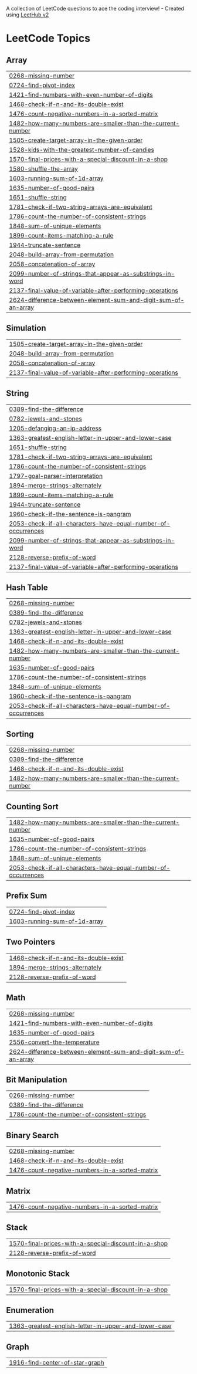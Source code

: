 A collection of LeetCode questions to ace the coding interview! - Created using [LeetHub v2](https://github.com/arunbhardwaj/LeetHub-2.0)
<!---LeetCode Topics Start-->
# LeetCode Topics
## Array
|  |
| ------- |
| [0268-missing-number](https://github.com/Reena-senthilkumar/leetcode/tree/master/0268-missing-number) |
| [0724-find-pivot-index](https://github.com/Reena-senthilkumar/leetcode/tree/master/0724-find-pivot-index) |
| [1421-find-numbers-with-even-number-of-digits](https://github.com/Reena-senthilkumar/leetcode/tree/master/1421-find-numbers-with-even-number-of-digits) |
| [1468-check-if-n-and-its-double-exist](https://github.com/Reena-senthilkumar/leetcode/tree/master/1468-check-if-n-and-its-double-exist) |
| [1476-count-negative-numbers-in-a-sorted-matrix](https://github.com/Reena-senthilkumar/leetcode/tree/master/1476-count-negative-numbers-in-a-sorted-matrix) |
| [1482-how-many-numbers-are-smaller-than-the-current-number](https://github.com/Reena-senthilkumar/leetcode/tree/master/1482-how-many-numbers-are-smaller-than-the-current-number) |
| [1505-create-target-array-in-the-given-order](https://github.com/Reena-senthilkumar/leetcode/tree/master/1505-create-target-array-in-the-given-order) |
| [1528-kids-with-the-greatest-number-of-candies](https://github.com/Reena-senthilkumar/leetcode/tree/master/1528-kids-with-the-greatest-number-of-candies) |
| [1570-final-prices-with-a-special-discount-in-a-shop](https://github.com/Reena-senthilkumar/leetcode/tree/master/1570-final-prices-with-a-special-discount-in-a-shop) |
| [1580-shuffle-the-array](https://github.com/Reena-senthilkumar/leetcode/tree/master/1580-shuffle-the-array) |
| [1603-running-sum-of-1d-array](https://github.com/Reena-senthilkumar/leetcode/tree/master/1603-running-sum-of-1d-array) |
| [1635-number-of-good-pairs](https://github.com/Reena-senthilkumar/leetcode/tree/master/1635-number-of-good-pairs) |
| [1651-shuffle-string](https://github.com/Reena-senthilkumar/leetcode/tree/master/1651-shuffle-string) |
| [1781-check-if-two-string-arrays-are-equivalent](https://github.com/Reena-senthilkumar/leetcode/tree/master/1781-check-if-two-string-arrays-are-equivalent) |
| [1786-count-the-number-of-consistent-strings](https://github.com/Reena-senthilkumar/leetcode/tree/master/1786-count-the-number-of-consistent-strings) |
| [1848-sum-of-unique-elements](https://github.com/Reena-senthilkumar/leetcode/tree/master/1848-sum-of-unique-elements) |
| [1899-count-items-matching-a-rule](https://github.com/Reena-senthilkumar/leetcode/tree/master/1899-count-items-matching-a-rule) |
| [1944-truncate-sentence](https://github.com/Reena-senthilkumar/leetcode/tree/master/1944-truncate-sentence) |
| [2048-build-array-from-permutation](https://github.com/Reena-senthilkumar/leetcode/tree/master/2048-build-array-from-permutation) |
| [2058-concatenation-of-array](https://github.com/Reena-senthilkumar/leetcode/tree/master/2058-concatenation-of-array) |
| [2099-number-of-strings-that-appear-as-substrings-in-word](https://github.com/Reena-senthilkumar/leetcode/tree/master/2099-number-of-strings-that-appear-as-substrings-in-word) |
| [2137-final-value-of-variable-after-performing-operations](https://github.com/Reena-senthilkumar/leetcode/tree/master/2137-final-value-of-variable-after-performing-operations) |
| [2624-difference-between-element-sum-and-digit-sum-of-an-array](https://github.com/Reena-senthilkumar/leetcode/tree/master/2624-difference-between-element-sum-and-digit-sum-of-an-array) |
## Simulation
|  |
| ------- |
| [1505-create-target-array-in-the-given-order](https://github.com/Reena-senthilkumar/leetcode/tree/master/1505-create-target-array-in-the-given-order) |
| [2048-build-array-from-permutation](https://github.com/Reena-senthilkumar/leetcode/tree/master/2048-build-array-from-permutation) |
| [2058-concatenation-of-array](https://github.com/Reena-senthilkumar/leetcode/tree/master/2058-concatenation-of-array) |
| [2137-final-value-of-variable-after-performing-operations](https://github.com/Reena-senthilkumar/leetcode/tree/master/2137-final-value-of-variable-after-performing-operations) |
## String
|  |
| ------- |
| [0389-find-the-difference](https://github.com/Reena-senthilkumar/leetcode/tree/master/0389-find-the-difference) |
| [0782-jewels-and-stones](https://github.com/Reena-senthilkumar/leetcode/tree/master/0782-jewels-and-stones) |
| [1205-defanging-an-ip-address](https://github.com/Reena-senthilkumar/leetcode/tree/master/1205-defanging-an-ip-address) |
| [1363-greatest-english-letter-in-upper-and-lower-case](https://github.com/Reena-senthilkumar/leetcode/tree/master/1363-greatest-english-letter-in-upper-and-lower-case) |
| [1651-shuffle-string](https://github.com/Reena-senthilkumar/leetcode/tree/master/1651-shuffle-string) |
| [1781-check-if-two-string-arrays-are-equivalent](https://github.com/Reena-senthilkumar/leetcode/tree/master/1781-check-if-two-string-arrays-are-equivalent) |
| [1786-count-the-number-of-consistent-strings](https://github.com/Reena-senthilkumar/leetcode/tree/master/1786-count-the-number-of-consistent-strings) |
| [1797-goal-parser-interpretation](https://github.com/Reena-senthilkumar/leetcode/tree/master/1797-goal-parser-interpretation) |
| [1894-merge-strings-alternately](https://github.com/Reena-senthilkumar/leetcode/tree/master/1894-merge-strings-alternately) |
| [1899-count-items-matching-a-rule](https://github.com/Reena-senthilkumar/leetcode/tree/master/1899-count-items-matching-a-rule) |
| [1944-truncate-sentence](https://github.com/Reena-senthilkumar/leetcode/tree/master/1944-truncate-sentence) |
| [1960-check-if-the-sentence-is-pangram](https://github.com/Reena-senthilkumar/leetcode/tree/master/1960-check-if-the-sentence-is-pangram) |
| [2053-check-if-all-characters-have-equal-number-of-occurrences](https://github.com/Reena-senthilkumar/leetcode/tree/master/2053-check-if-all-characters-have-equal-number-of-occurrences) |
| [2099-number-of-strings-that-appear-as-substrings-in-word](https://github.com/Reena-senthilkumar/leetcode/tree/master/2099-number-of-strings-that-appear-as-substrings-in-word) |
| [2128-reverse-prefix-of-word](https://github.com/Reena-senthilkumar/leetcode/tree/master/2128-reverse-prefix-of-word) |
| [2137-final-value-of-variable-after-performing-operations](https://github.com/Reena-senthilkumar/leetcode/tree/master/2137-final-value-of-variable-after-performing-operations) |
## Hash Table
|  |
| ------- |
| [0268-missing-number](https://github.com/Reena-senthilkumar/leetcode/tree/master/0268-missing-number) |
| [0389-find-the-difference](https://github.com/Reena-senthilkumar/leetcode/tree/master/0389-find-the-difference) |
| [0782-jewels-and-stones](https://github.com/Reena-senthilkumar/leetcode/tree/master/0782-jewels-and-stones) |
| [1363-greatest-english-letter-in-upper-and-lower-case](https://github.com/Reena-senthilkumar/leetcode/tree/master/1363-greatest-english-letter-in-upper-and-lower-case) |
| [1468-check-if-n-and-its-double-exist](https://github.com/Reena-senthilkumar/leetcode/tree/master/1468-check-if-n-and-its-double-exist) |
| [1482-how-many-numbers-are-smaller-than-the-current-number](https://github.com/Reena-senthilkumar/leetcode/tree/master/1482-how-many-numbers-are-smaller-than-the-current-number) |
| [1635-number-of-good-pairs](https://github.com/Reena-senthilkumar/leetcode/tree/master/1635-number-of-good-pairs) |
| [1786-count-the-number-of-consistent-strings](https://github.com/Reena-senthilkumar/leetcode/tree/master/1786-count-the-number-of-consistent-strings) |
| [1848-sum-of-unique-elements](https://github.com/Reena-senthilkumar/leetcode/tree/master/1848-sum-of-unique-elements) |
| [1960-check-if-the-sentence-is-pangram](https://github.com/Reena-senthilkumar/leetcode/tree/master/1960-check-if-the-sentence-is-pangram) |
| [2053-check-if-all-characters-have-equal-number-of-occurrences](https://github.com/Reena-senthilkumar/leetcode/tree/master/2053-check-if-all-characters-have-equal-number-of-occurrences) |
## Sorting
|  |
| ------- |
| [0268-missing-number](https://github.com/Reena-senthilkumar/leetcode/tree/master/0268-missing-number) |
| [0389-find-the-difference](https://github.com/Reena-senthilkumar/leetcode/tree/master/0389-find-the-difference) |
| [1468-check-if-n-and-its-double-exist](https://github.com/Reena-senthilkumar/leetcode/tree/master/1468-check-if-n-and-its-double-exist) |
| [1482-how-many-numbers-are-smaller-than-the-current-number](https://github.com/Reena-senthilkumar/leetcode/tree/master/1482-how-many-numbers-are-smaller-than-the-current-number) |
## Counting Sort
|  |
| ------- |
| [1482-how-many-numbers-are-smaller-than-the-current-number](https://github.com/Reena-senthilkumar/leetcode/tree/master/1482-how-many-numbers-are-smaller-than-the-current-number) |
| [1635-number-of-good-pairs](https://github.com/Reena-senthilkumar/leetcode/tree/master/1635-number-of-good-pairs) |
| [1786-count-the-number-of-consistent-strings](https://github.com/Reena-senthilkumar/leetcode/tree/master/1786-count-the-number-of-consistent-strings) |
| [1848-sum-of-unique-elements](https://github.com/Reena-senthilkumar/leetcode/tree/master/1848-sum-of-unique-elements) |
| [2053-check-if-all-characters-have-equal-number-of-occurrences](https://github.com/Reena-senthilkumar/leetcode/tree/master/2053-check-if-all-characters-have-equal-number-of-occurrences) |
## Prefix Sum
|  |
| ------- |
| [0724-find-pivot-index](https://github.com/Reena-senthilkumar/leetcode/tree/master/0724-find-pivot-index) |
| [1603-running-sum-of-1d-array](https://github.com/Reena-senthilkumar/leetcode/tree/master/1603-running-sum-of-1d-array) |
## Two Pointers
|  |
| ------- |
| [1468-check-if-n-and-its-double-exist](https://github.com/Reena-senthilkumar/leetcode/tree/master/1468-check-if-n-and-its-double-exist) |
| [1894-merge-strings-alternately](https://github.com/Reena-senthilkumar/leetcode/tree/master/1894-merge-strings-alternately) |
| [2128-reverse-prefix-of-word](https://github.com/Reena-senthilkumar/leetcode/tree/master/2128-reverse-prefix-of-word) |
## Math
|  |
| ------- |
| [0268-missing-number](https://github.com/Reena-senthilkumar/leetcode/tree/master/0268-missing-number) |
| [1421-find-numbers-with-even-number-of-digits](https://github.com/Reena-senthilkumar/leetcode/tree/master/1421-find-numbers-with-even-number-of-digits) |
| [1635-number-of-good-pairs](https://github.com/Reena-senthilkumar/leetcode/tree/master/1635-number-of-good-pairs) |
| [2556-convert-the-temperature](https://github.com/Reena-senthilkumar/leetcode/tree/master/2556-convert-the-temperature) |
| [2624-difference-between-element-sum-and-digit-sum-of-an-array](https://github.com/Reena-senthilkumar/leetcode/tree/master/2624-difference-between-element-sum-and-digit-sum-of-an-array) |
## Bit Manipulation
|  |
| ------- |
| [0268-missing-number](https://github.com/Reena-senthilkumar/leetcode/tree/master/0268-missing-number) |
| [0389-find-the-difference](https://github.com/Reena-senthilkumar/leetcode/tree/master/0389-find-the-difference) |
| [1786-count-the-number-of-consistent-strings](https://github.com/Reena-senthilkumar/leetcode/tree/master/1786-count-the-number-of-consistent-strings) |
## Binary Search
|  |
| ------- |
| [0268-missing-number](https://github.com/Reena-senthilkumar/leetcode/tree/master/0268-missing-number) |
| [1468-check-if-n-and-its-double-exist](https://github.com/Reena-senthilkumar/leetcode/tree/master/1468-check-if-n-and-its-double-exist) |
| [1476-count-negative-numbers-in-a-sorted-matrix](https://github.com/Reena-senthilkumar/leetcode/tree/master/1476-count-negative-numbers-in-a-sorted-matrix) |
## Matrix
|  |
| ------- |
| [1476-count-negative-numbers-in-a-sorted-matrix](https://github.com/Reena-senthilkumar/leetcode/tree/master/1476-count-negative-numbers-in-a-sorted-matrix) |
## Stack
|  |
| ------- |
| [1570-final-prices-with-a-special-discount-in-a-shop](https://github.com/Reena-senthilkumar/leetcode/tree/master/1570-final-prices-with-a-special-discount-in-a-shop) |
| [2128-reverse-prefix-of-word](https://github.com/Reena-senthilkumar/leetcode/tree/master/2128-reverse-prefix-of-word) |
## Monotonic Stack
|  |
| ------- |
| [1570-final-prices-with-a-special-discount-in-a-shop](https://github.com/Reena-senthilkumar/leetcode/tree/master/1570-final-prices-with-a-special-discount-in-a-shop) |
## Enumeration
|  |
| ------- |
| [1363-greatest-english-letter-in-upper-and-lower-case](https://github.com/Reena-senthilkumar/leetcode/tree/master/1363-greatest-english-letter-in-upper-and-lower-case) |
## Graph
|  |
| ------- |
| [1916-find-center-of-star-graph](https://github.com/Reena-senthilkumar/leetcode/tree/master/1916-find-center-of-star-graph) |
<!---LeetCode Topics End-->